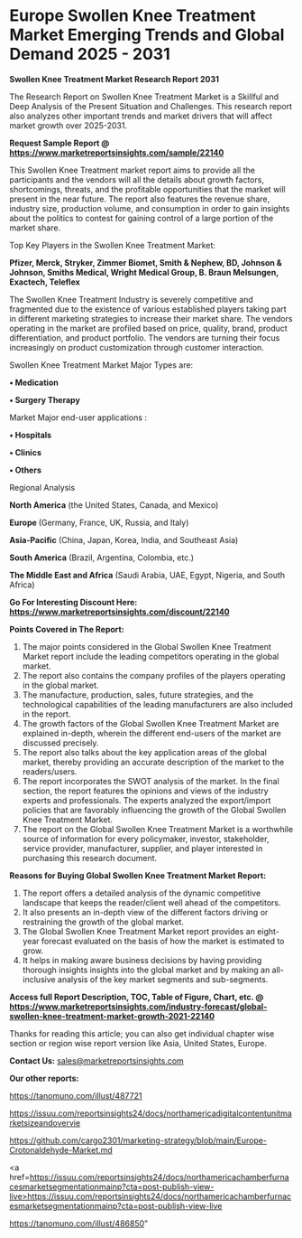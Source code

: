 # Europe Swollen Knee Treatment Market Emerging Trends and Global Demand 2025 - 2031

<strong>Swollen Knee Treatment Market Research Report 2031</strong>

The Research Report on Swollen Knee Treatment Market is a Skillful and Deep Analysis of the Present Situation and Challenges. This research report also analyzes other important trends and market drivers that will affect market growth over 2025-2031.

<strong>Request Sample Report @ <a href=https://www.marketreportsinsights.com/sample/22140>https://www.marketreportsinsights.com/sample/22140</a></strong>

This Swollen Knee Treatment market report aims to provide all the participants and the vendors will all the details about growth factors, shortcomings, threats, and the profitable opportunities that the market will present in the near future. The report also features the revenue share, industry size, production volume, and consumption in order to gain insights about the politics to contest for gaining control of a large portion of the market share.

Top Key Players in the Swollen Knee Treatment Market:

<strong>Pfizer, Merck, Stryker, Zimmer Biomet, Smith & Nephew, BD, Johnson & Johnson, Smiths Medical, Wright Medical Group, B. Braun Melsungen, Exactech, Teleflex</strong>

The Swollen Knee Treatment Industry is severely competitive and fragmented due to the existence of various established players taking part in different marketing strategies to increase their market share. The vendors operating in the market are profiled based on price, quality, brand, product differentiation, and product portfolio. The vendors are turning their focus increasingly on product customization through customer interaction.

Swollen Knee Treatment Market Major Types are:

<strong>• Medication

• Surgery Therapy</strong>

Market Major end-user applications :

<strong>• Hospitals

• Clinics

• Others</strong>

Regional Analysis

</u><strong><b>North America</b></strong> (the United States, Canada, and Mexico)

<strong><b>Europe </b></strong>(Germany, France, UK, Russia, and Italy)

<strong><b>Asia-Pacific</b></strong> (China, Japan, Korea, India, and Southeast Asia)

<strong><b>South America</b></strong> (Brazil, Argentina, Colombia, etc.)

<strong><b>The Middle East and Africa</b></strong> (Saudi Arabia, UAE, Egypt, Nigeria, and South Africa)

<strong>Go For Interesting Discount Here: <a href=https://www.marketreportsinsights.com/discount/22140>https://www.marketreportsinsights.com/discount/22140</a></strong>

<strong>Points Covered in The Report:</strong>
<ol>
  <li>The major points considered in the Global Swollen Knee Treatment Market report include the leading competitors operating in the global market.</li>
  <li>The report also contains the company profiles of the players operating in the global market.</li>
  <li>The manufacture, production, sales, future strategies, and the technological capabilities of the leading manufacturers are also included in the report.</li>
  <li>The growth factors of the Global Swollen Knee Treatment Market are explained in-depth, wherein the different end-users of the market are discussed precisely.</li>
  <li>The report also talks about the key application areas of the global market, thereby providing an accurate description of the market to the readers/users.</li>
  <li>The report incorporates the SWOT analysis of the market. In the final section, the report features the opinions and views of the industry experts and professionals. The experts analyzed the export/import policies that are favorably influencing the growth of the Global Swollen Knee Treatment Market.</li>
  <li>The report on the Global Swollen Knee Treatment Market is a worthwhile source of information for every policymaker, investor, stakeholder, service provider, manufacturer, supplier, and player interested in purchasing this research document.</li>
</ol>
<strong>Reasons for Buying Global Swollen Knee Treatment Market Report:</strong>

<ol>
  <li>The report offers a detailed analysis of the dynamic competitive landscape that keeps the reader/client well ahead of the competitors.</li>
  <li>It also presents an in-depth view of the different factors driving or restraining the growth of the global market.</li>
  <li>The Global Swollen Knee Treatment Market report provides an eight-year forecast evaluated on the basis of how the market is estimated to grow.</li>
  <li>It helps in making aware business decisions by having providing thorough insights insights into the global market and by making an all-inclusive analysis of the key market segments and sub-segments.</li>
</ol>
<strong>Access full Report Description, TOC, Table of Figure, Chart, etc. @ <a href=https://www.marketreportsinsights.com/industry-forecast/global-swollen-knee-treatment-market-growth-2021-22140>https://www.marketreportsinsights.com/industry-forecast/global-swollen-knee-treatment-market-growth-2021-22140</a></strong>


Thanks for reading this article; you can also get individual chapter wise section or region wise report version like Asia, United States, Europe.

<strong>Contact Us:</strong>
sales@marketreportsinsights.com

<strong>Our other reports:</strong>

<a href=https://tanomuno.com/illust/487721>https://tanomuno.com/illust/487721</a>

<a href=https://issuu.com/reportsinsights24/docs/northamericadigitalcontentunitmarketsizeandovervie>https://issuu.com/reportsinsights24/docs/northamericadigitalcontentunitmarketsizeandovervie</a>

<a href=https://github.com/cargo2301/marketing-strategy/blob/main/Europe-Crotonaldehyde-Market.md>https://github.com/cargo2301/marketing-strategy/blob/main/Europe-Crotonaldehyde-Market.md</a>

<a href=https://issuu.com/reportsinsights24/docs/northamericachamberfurnacesmarketsegmentationmainp?cta=post-publish-view-live>https://issuu.com/reportsinsights24/docs/northamericachamberfurnacesmarketsegmentationmainp?cta=post-publish-view-live</a>

<a href=https://tanomuno.com/illust/486850>https://tanomuno.com/illust/486850</a>"
